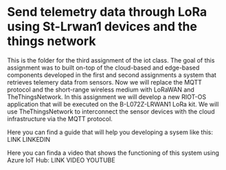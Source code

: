 # Send telemetry data through LoRa using St-Lrwan1 devices and the things network

[](Images/lorawan.png)

This is the folder for the third assignment of the iot class. The goal of this assignment was to built on-top of the cloud-based and edge-based components developed in the first and second assignments a system that retrieves telemery data from sensors. Now we will replace the MQTT protocol and the short-range wireless medium with LoRaWAN and TheThingsNetwork. In this assignment we will develop a new RIOT-OS application that will be executed on the B-L072Z-LRWAN1 LoRa kit. We will use TheThingsNetwork to interconnect the sensor devices with the cloud infrastructure via the MQTT protocol.

Here you can find a guide that will help you developing a sysem like this:
LINK LINKEDIN

Here you can finda a video that shows the functioning of this system using Azure IoT Hub:
LINK VIDEO YOUTUBE

